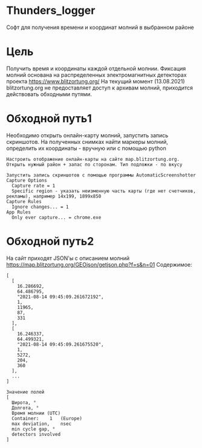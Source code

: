 # Thunders_logger
Софт для получения времени и координат молний в выбранном районе

# Цель 
Получить время и координаты каждой отдельной молнии. Фиксация молний основана на распределенных электромагнитных детекторах проекта https://www.blitzortung.org/
На текущий момент (13.08.2021) blitzortung.org не предоставляет доступ к архивам молний, приходится действовать обходными путями.

# Обходной путь1
Необходимо открыть онлайн-карту молний, запустить запись скриншотов.
На полученных снимках найти маркеры молний, определить их координаты - вручную или с помощью python
```
Настроить отображение онлайн-карты на сайте map.blitzortung.org. Открыть нужный район + запас по сторонам. Тип подложки - по вкусу

Запустить запись скриншотов с помощью программы AutomaticScreenshotter
Capture Options
  Capture rate = 1
  Specific region - указать неизменную часть карты (где нет счетчиков, рекламы), например 14х199, 1899х850
Capture Rules
  Ignore changes... = 1
App Rules
  Only ever capture... = chrome.exe
```

# Обходной путь2
На сайт приходят JSON'ы с описанием молний
https://map.blitzortung.org/GEOjson/getjson.php?f=s&n=01
Содержимое:
```
[
  [
    16.286692,
    64.486795,
    "2021-08-14 09:45:09.261672192",
    1,
    11965,
    87,
    331
  ],
  [
    16.246337,
    64.499321,
    "2021-08-14 09:45:09.261675520",
    1,
    5272,
    204,
    360
  ],
  ...
]

Значение полей
[
  Широта, °
  Долгота, °
  Время молнии (UTC)
  Container:	1	(Europe)
  max deviation,	nsec
  min cycle gap, °
  detectors involved
]
```
